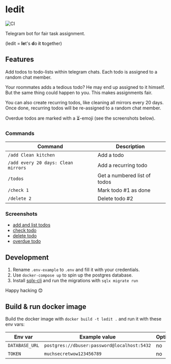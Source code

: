 # ledit

![CI](https://github.com/jflessau/ledit/actions/workflows/ci.yml/badge.svg)

Telegram bot for fair task assignment.

(ledit = **le**t's **d**o **i**t **t**ogether)

## Features

Add todos to todo-lists within telegram chats. Each todo is assigned to a random chat member.

Your roommates adds a tedious todo? He may end up assigned to it himself. But the same thing could happen to you.
This makes assignments fair.

You can also create recurring todos, like cleaning all mirrors every 20 days. Once done, recurring todos will be re-assigned to a random chat member.

Overdue todos are marked with a ⏳-emoji (see the screenshots below).

### Commands

| Command                              | Description                  |
| ------------------------------------ | ---------------------------- |
| `/add Clean kitchen`                 | Add a todo                   |
| `/add every 20 days: Clean mirrors ` | Add a recurring todo         |
| `/todos`                             | Get a numbered list of todos |
| `/check 1`                           | Mark todo #1 as done         |
| `/delete 2`                          | Delete todo #2               |

### Screenshots

- [add and list todos](screenshots/add-and-list.jpg)
- [check todo](screenshots/check.jpg)
- [delete todo](screenshots/delete.jpg)
- [overdue todo](screenshots/overdue-todo.jpg)

## Development

1. Rename `.env-example` to `.env` and fill it with your credentials.
2. Use `docker-compose up` to spin up the postgres database.
3. Install [sqlx-cli](https://crates.io/crates/sqlx-cli) and run the migrations with `sqlx migrate run`

Happy hacking 😊

## Build & run docker image

Build the docker image with `docker build -t ledit .` and run it with these env vars:

| Env var        | Example value                               | Optional |
| -------------- | ------------------------------------------- | -------- |
| `DATABASE_URL` | `postgres://dbuser:password@localhost:5432` | no       |
| `TOKEN`        | `muchsecretwow123456789`                    | no       |

